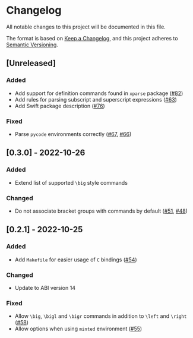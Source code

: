 # Changelog

All notable changes to this project will be documented in this file.

The format is based on [Keep a Changelog](https://keepachangelog.com/en/1.0.0/),
and this project adheres to [Semantic Versioning](https://semver.org/spec/v2.0.0.html).

## [Unreleased]

### Added

- Add support for definition commands found in `xparse` package ([#82](https://github.com/latex-lsp/tree-sitter-latex/issues/82))
- Add rules for parsing subscript and superscript expressions ([#63](https://github.com/latex-lsp/tree-sitter-latex/pull/63))
- Add Swift package description ([#76](https://github.com/latex-lsp/tree-sitter-latex/pull/76))

### Fixed

- Parse `pycode` environments correctly ([#67](https://github.com/latex-lsp/tree-sitter-latex/pull/67), [#66](https://github.com/latex-lsp/tree-sitter-latex/issues/66))

## [0.3.0] - 2022-10-26

### Added

- Extend list of supported `\big` style commands

### Changed

- Do not associate bracket groups with commands by default ([#51](https://github.com/latex-lsp/tree-sitter-latex/pull/51), [#48](https://github.com/latex-lsp/tree-sitter-latex/issues/48))

## [0.2.1] - 2022-10-25

### Added

- Add `Makefile` for easier usage of `C` bindings ([#54](https://github.com/latex-lsp/tree-sitter-latex/pull/54))

### Changed

- Update to ABI version 14

### Fixed

- Allow `\big`, `\bigl` and `\bigr` commands in addition to `\left` and `\right` ([#58](https://github.com/latex-lsp/tree-sitter-latex/issues/58))
- Allow options when using `minted` environment ([#55](https://github.com/latex-lsp/tree-sitter-latex/issues/55))
